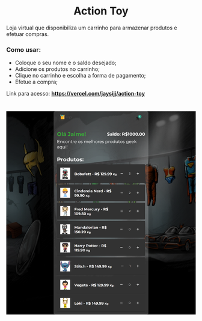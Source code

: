 <h1 align="center"> Action Toy </h1>
Loja virtual que disponibiliza um carrinho para armazenar produtos e efetuar compras.

### Como usar:

- Coloque o seu nome e o saldo desejado;
- Adicione os produtos no carrinho;
- Clique no carrinho e escolha a forma de pagamento;
- Efetue a compra;

Link para acesso: **https://vercel.com/jaysijj/action-toy**

#

<img src="./public/assets/action-toy.png"></img>
